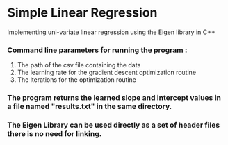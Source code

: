 # Simple Linear Regression 

Implementing uni-variate linear regression using the Eigen library in C++ 

### Command line parameters for running the program : 
1) The path of the csv file containing the data 
2) The learning rate for the gradient descent optimization routine 
3) The iterations for the optimization routine 

### The program returns the learned slope and intercept values in a file named "results.txt" in the same directory. 

### The Eigen Library can be used directly as a set of header files there is no need for linking.
